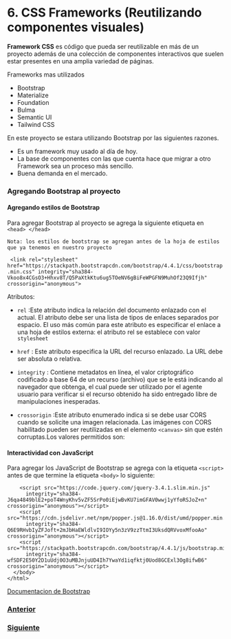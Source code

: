 # 6. CSS Frameworks (Reutilizando componentes visuales)

**Framework CSS** es código que pueda ser reutilizable en más de un proyecto además de una colección de componentes interactivos que suelen estar presentes en una amplia variedad de páginas.

Frameworks mas utilizados

- Bootstrap
- Materialize
- Foundation
- Bulma
- Semantic UI
- Tailwind CSS

En este proyecto se estara utilizando Bootstrap por las siguientes razones.

- Es un framework muy usado al día de hoy.
- La base de componentes con las que cuenta hace que migrar a otro Framework sea un proceso más sencillo.
- Buena demanda en el mercado.

### Agregando Bootstrap al proyecto

#### Agregando estilos de Bootstrap
Para agregar Bootstrap al proyecto se agrega la siguiente etiqueta en `<head> </head>`

`Nota: los estilos de bootstrap se agregan antes de la hoja de estilos que ya tenemos en nuestro proyecto`

` <link rel="stylesheet" href="https://stackpath.bootstrapcdn.com/bootstrap/4.4.1/css/bootstrap.min.css"
integrity="sha384-Vkoo8x4CGsO3+Hhxv8T/Q5PaXtkKtu6ug5TOeNV6gBiFeWPGFN9MuhOf23Q9Ifjh" crossorigin="anonymous">`

Atributos:

- `rel` :Este atributo indica la relación del documento enlazado con el actual. El atributo debe ser una lista de tipos de enlaces separados por espacio. El uso más común para este atributo es especificar el enlace a una hoja de estilos externa: el atributo rel se establece con valor `stylesheet`

- `href` : Este atributo especifica la URL del recurso enlazado. La URL debe ser absoluta o relativa.

- `integrity` : Contiene metadatos en línea, el valor criptográfico codificado a base 64 de un recurso (archivo) que se le está indicando al navegador que obtenga, el cual puede ser utilizado por el agente usuario para verificar si el recurso obtenido ha sido entregado libre de manipulaciones inesperadas.

- `crossorigin` :Este atributo enumerado indica si se debe usar CORS cuando se solicite una imagen relacionada. Las imágenes con CORS habilitado pueden ser reutilizadas en el elemento `<canvas>` sin que estén corruptas.Los valores permitidos son:

#### Interactividad con JavaScript
Para agregar los JavaScript de Bootstrap se agrega con la etiqueta `<script>` antes de que termine la etiqueta `<body>` lo siguiente:


```
    <script src="https://code.jquery.com/jquery-3.4.1.slim.min.js"
      integrity="sha384-J6qa4849blE2+poT4WnyKhv5vZF5SrPo0iEjwBvKU7imGFAV0wwj1yYfoRSJoZ+n" crossorigin="anonymous"></script>
    <script src="https://cdn.jsdelivr.net/npm/popper.js@1.16.0/dist/umd/popper.min.js"
      integrity="sha384-Q6E9RHvbIyZFJoft+2mJbHaEWldlvI9IOYy5n3zV9zzTtmI3UksdQRVvoxMfooAo" crossorigin="anonymous"></script>
    <script src="https://stackpath.bootstrapcdn.com/bootstrap/4.4.1/js/bootstrap.min.js"
      integrity="sha384-wfSDF2E50Y2D1uUdj0O3uMBJnjuUD4Ih7YwaYd1iqfktj0Uod8GCExl3Og8ifwB6" crossorigin="anonymous"></script>
  </body>
</html>
```



[Documentacion de Bootstrap](https://getbootstrap.com/docs/5.0/getting-started/introduction/)

### [Anterior](../sesion5)
### [Siguiente](../sesion7)